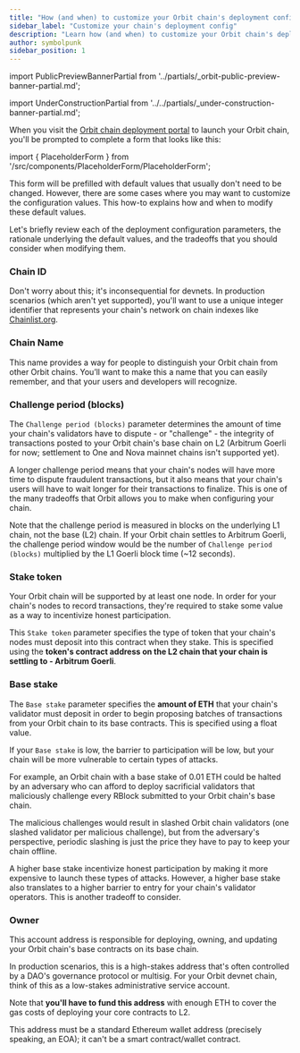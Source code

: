 ```yaml
---
title: "How (and when) to customize your Orbit chain's deployment configuration"
sidebar_label: "Customize your chain's deployment config"
description: "Learn how (and when) to customize your Orbit chain's deployment configuration in the Orbit chain deployment portal."
author: symbolpunk
sidebar_position: 1
---
```


import PublicPreviewBannerPartial from '../partials/_orbit-public-preview-banner-partial.md'; 

<PublicPreviewBannerPartial />

import UnderConstructionPartial from '../../partials/_under-construction-banner-partial.md'; 

<UnderConstructionPartial />

When you visit the [Orbit chain deployment portal](https://orbit.arbitrum.io/deployment) to launch your Orbit chain, you'll be prompted to complete a form that looks like this:

import { PlaceholderForm } from '/src/components/PlaceholderForm/PlaceholderForm';

<PlaceholderForm inputs="Chain ID, Chain name, Challenge period (blocks), Stake token, Base stake, Owner" />

This form will be prefilled with default values that usually don't need to be changed. However, there are some cases where you may want to customize the configuration values. This how-to explains how and when to modify these default values.

Let's briefly review each of the deployment configuration parameters, the rationale underlying the default values, and the tradeoffs that you should consider when modifying them.

### Chain ID

Don't worry about this; it's inconsequential for devnets. In production scenarios (which aren't yet supported), you'll want to use a unique integer identifier that represents your chain's network on chain indexes like [Chainlist.org](http://chainlist.org).


### Chain Name

This name provides a way for people to distinguish your Orbit chain from other Orbit chains. You’ll want to make this a name that you can easily remember, and that your users and developers will recognize.


### Challenge period (blocks)

The `Challenge period (blocks)` parameter determines the amount of time your chain's validators have to dispute - or "challenge" - the integrity of transactions posted to your Orbit chain's base chain on L2 (Arbitrum Goerli for now; settlement to One and Nova mainnet chains isn't supported yet).

A longer challenge period means that your chain's nodes will have more time to dispute fraudulent transactions, but it also means that your chain's users will have to wait longer for their transactions to finalize. This is one of the many tradeoffs that Orbit allows you to make when configuring your chain.

Note that the challenge period is measured in blocks on the underlying L1 chain, not the base (L2) chain. If your Orbit chain settles to Arbitrum Goerli, the challenge period window would be the number of `Challenge period (blocks)` multiplied by the L1 Goerli block time (~12 seconds).

<!-- todo: revisit and discuss defaults -->


### Stake token

Your Orbit chain will be supported by at least one node. In order for your chain's nodes to record transactions, they're required to stake some value as a way to incentivize honest participation. 

This `Stake token` parameter specifies the type of token that your chain's nodes must deposit into this contract when they stake. This is specified using the **token's contract address on the L2 chain that your chain is settling to - Arbitrum Goerli**.


### Base stake

The `Base stake` parameter specifies the **amount of ETH** that your chain's validator must deposit in order to begin proposing batches of transactions from your Orbit chain to its base contracts. This is specified using a float value.

If your `Base stake` is low, the barrier to participation will be low, but your chain will be more vulnerable to certain types of attacks.

For example, an Orbit chain with a base stake of 0.01 ETH could be halted by an adversary who can afford to deploy sacrificial validators that maliciously challenge every RBlock submitted to your Orbit chain's base chain.

The malicious challenges would result in slashed Orbit chain validators (one slashed validator per malicious challenge), but from the adversary's perspective, periodic slashing is just the price they have to pay to keep your chain offline.

A higher base stake incentivize honest participation by making it more expensive to launch these types of attacks. However, a higher base stake also translates to a higher barrier to entry for your chain's validator operators. This is another tradeoff to consider.

### Owner

This account address is responsible for deploying, owning, and updating your Orbit chain's base contracts on its base chain.

<!-- possible cut / clarification: --**rollup owner**, and also it has been used as **chain owner** -->

In production scenarios, this is a high-stakes address that's often controlled by a DAO's governance protocol or multisig. For your Orbit devnet chain, think of this as a low-stakes administrative service account.

Note that **you'll have to fund this address** with enough ETH to cover the gas costs of deploying your core contracts to L2.

This address must be a standard Ethereum wallet address (precisely speaking, an EOA); it can't be a smart contract/wallet contract.